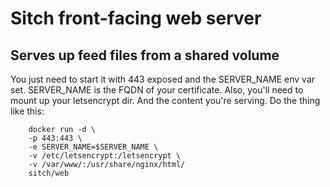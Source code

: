# Sitch front-facing web server
## Serves up feed files from a shared volume

You just need to start it with 443 exposed and the SERVER_NAME env var set.
SERVER_NAME is the FQDN of your certificate.  Also, you'll need to mount up your
letsencrypt dir.  And the content you're serving.  Do the thing like this:

        docker run -d \
        -p 443:443 \
        -e SERVER_NAME=$SERVER_NAME \
        -v /etc/letsencrypt:/letsencrypt \
        -v /var/www/:/usr/share/nginx/html/
        sitch/web
